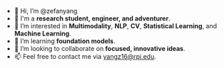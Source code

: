 - 👋 Hi, I’m @zefanyang
- 🤣 I'm a **research student, engineer, and adventurer**.
- 👀 I’m interested in **Multimodality**, **NLP**, **CV**, **Statistical Learning**, and **Machine Learning**.
- 🌱 I’m learning **foundation models**.
- 💞️ I’m looking to collaborate on **focused, innovative ideas**.
- 📫 Feel free to contact me via yangz16@rpi.edu.

<!---
zefanyang/zefanyang is a ✨ special ✨ repository because its `README.md` (this file) appears on your GitHub profile.
You can click the Preview link to take a look at your changes.
--->
